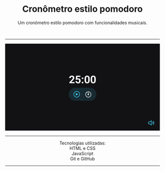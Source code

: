 <h1 align="center">Cronômetro estilo pomodoro</h1>



<p align="center">Um cronômetro estilo pomodoro com funcionalidades musicais.</p>



<br>
<hr>
<img src="./.github/preview.svg" alt="Preview do projeto Cronômetro estilo pomodoro">

<hr>
<p align="center">Tecnologias utilizadas:
<br>HTML e CSS
<br>JavaScript
<br>Git e GitHub</p>
<hr>